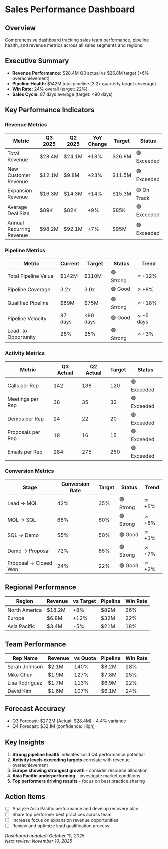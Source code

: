 # Sales Performance Dashboard

## Overview
Comprehensive dashboard tracking sales team performance, pipeline health, and revenue metrics across all sales segments and regions.

## Executive Summary
- **Revenue Performance:** $28.4M Q3 actual vs $26.8M target (+6% overachievement)
- **Pipeline Health:** $142M total pipeline (3.2x quarterly target coverage)
- **Win Rate:** 24% overall (target: 22%)
- **Sales Cycle:** 87 days average (target: <90 days)

## Key Performance Indicators

### Revenue Metrics
| Metric | Q3 2025 | Q2 2025 | YoY Change | Target | Status |
|--------|---------|---------|------------|--------|--------|
| Total Revenue | $28.4M | $24.1M | +18% | $26.8M | 🟢 Exceeded |
| New Customer Revenue | $12.1M | $9.8M | +23% | $11.5M | 🟢 Exceeded |
| Expansion Revenue | $16.3M | $14.3M | +14% | $15.3M | 🟡 On Track |
| Average Deal Size | $89K | $82K | +9% | $85K | 🟢 Exceeded |
| Annual Recurring Revenue | $98.2M | $92.1M | +7% | $95M | 🟢 Exceeded |

### Pipeline Metrics
| Metric | Current | Target | Status | Trend |
|--------|---------|--------|--------|-------|
| Total Pipeline Value | $142M | $110M | 🟢 Strong | ↗️ +12% |
| Pipeline Coverage | 3.2x | 3.0x | 🟢 Good | ↗️ +8% |
| Qualified Pipeline | $89M | $75M | 🟢 Strong | ↗️ +18% |
| Pipeline Velocity | 87 days | <90 days | 🟢 Good | ↘️ -5 days |
| Lead-to-Opportunity | 28% | 25% | 🟢 Strong | ↗️ +3% |

### Activity Metrics
| Metric | Q3 Actual | Q2 Actual | Target | Status |
|--------|-----------|-----------|--------|--------|
| Calls per Rep | 142 | 138 | 120 | 🟢 Exceeded |
| Meetings per Rep | 38 | 35 | 32 | 🟢 Exceeded |
| Demos per Rep | 24 | 22 | 20 | 🟢 Exceeded |
| Proposals per Rep | 18 | 16 | 15 | 🟢 Exceeded |
| Emails per Rep | 284 | 275 | 250 | 🟢 Exceeded |

### Conversion Metrics
| Stage | Conversion Rate | Target | Status | Trend |
|-------|-----------------|--------|--------|-------|
| Lead → MQL | 42% | 35% | 🟢 Strong | ↗️ +5% |
| MQL → SQL | 68% | 60% | 🟢 Strong | ↗️ +8% |
| SQL → Demo | 55% | 50% | 🟢 Good | ↗️ +3% |
| Demo → Proposal | 72% | 65% | 🟢 Strong | ↗️ +7% |
| Proposal → Closed Won | 24% | 22% | 🟢 Good | ↗️ +2% |

## Regional Performance
| Region | Revenue | vs Target | Pipeline | Win Rate |
|--------|---------|-----------|----------|----------|
| North America | $18.2M | +8% | $89M | 26% |
| Europe | $6.8M | +12% | $32M | 22% |
| Asia Pacific | $3.4M | -5% | $21M | 18% |

## Team Performance
| Rep Name | Revenue | vs Quota | Pipeline | Win Rate |
|----------|---------|----------|----------|----------|
| Sarah Johnson | $2.1M | 140% | $8.2M | 28% |
| Mike Chen | $1.9M | 127% | $7.8M | 25% |
| Lisa Rodriguez | $1.7M | 113% | $6.9M | 22% |
| David Kim | $1.6M | 107% | $6.1M | 24% |

## Forecast Accuracy
- Q3 Forecast: $27.2M (Actual: $28.4M) - 4.4% variance
- Q4 Forecast: $32.1M (confidence: High)

## Key Insights
1. **Strong pipeline health** indicates solid Q4 performance potential
2. **Activity levels exceeding targets** correlate with revenue overachievement
3. **Europe showing strongest growth** - consider resource allocation
4. **Asia Pacific underperforming** - investigate market conditions
5. **Top performers driving results** - focus on best practice sharing

## Action Items
- [ ] Analyze Asia Pacific performance and develop recovery plan
- [ ] Share top performer best practices across team
- [ ] Increase focus on expansion revenue opportunities
- [ ] Review and optimize lead qualification process

*Dashboard updated: October 10, 2025*  
*Next review: November 10, 2025*